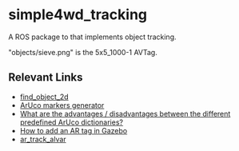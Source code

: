 # simple4wd_tracking
A ROS package to that implements object tracking.


"objects/sieve.png" is the 5x5_1000-1 AVTag.


## Relevant Links
- [find_object_2d](http://wiki.ros.org/find_object_2d)
- [ArUco markers generator](https://chev.me/arucogen/)
- [What are the advantages / disadvantages between the different predefined ArUco dictionaries?](https://stackoverflow.com/questions/50076117/what-are-the-advantages-disadvantages-between-the-different-predefined-aruco-d)
- [How to add an AR tag in Gazebo](https://www.youtube.com/watch?v=WDhIaVOUwsk)
- [ar_track_alvar](http://wiki.ros.org/ar_track_alvar)